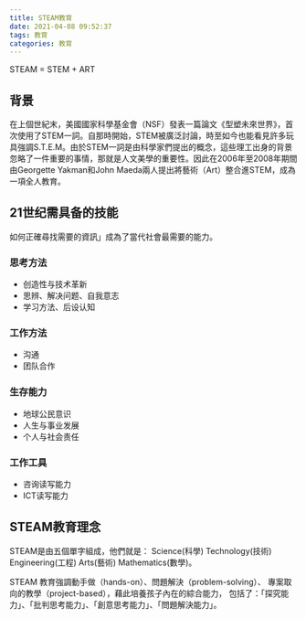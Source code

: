 ```yaml
---
title: STEAM教育
date: 2021-04-08 09:52:37
tags: 教育
categories: 教育
---
```


STEAM = STEM + ART

## 背景
在上個世紀末，美國國家科學基金會（NSF）發表一篇論文《型塑未來世界》，首次使用了STEM一詞。自那時開始，STEM被廣泛討論，時至如今也能看見許多玩具強調S.T.E.M。由於STEM一詞是由科學家們提出的概念，這些理工出身的背景忽略了一件重要的事情，那就是人文美學的重要性。因此在2006年至2008年期間由Georgette Yakman和John Maeda兩人提出將藝術（Art）整合進STEM，成為一項全人教育。

## 21世纪需具备的技能
如何正確尋找需要的資訊」成為了當代社會最需要的能力。

### 思考方法
* 创造性与技术革新
* 思辨、解决问题、自我意志
* 学习方法、后设认知

### 工作方法
* 沟通
* 团队合作
### 生存能力
* 地球公民意识
* 人生与事业发展
* 个人与社会责任
### 工作工具
* 咨询读写能力
* ICT读写能力

## STEAM教育理念

STEAM是由五個單字組成，他們就是：
Science(科學)
Technology(技術)
Engineering(工程)
Arts(藝術)
Mathematics(數學)。

STEAM 教育強調動手做（hands-on）、問題解決（problem-solving）、
專案取向的教學（project-based），藉此培養孩子內在的綜合能力，
包括了：「探究能力」、「批判思考能力」、「創意思考能力」、「問題解決能力」。

